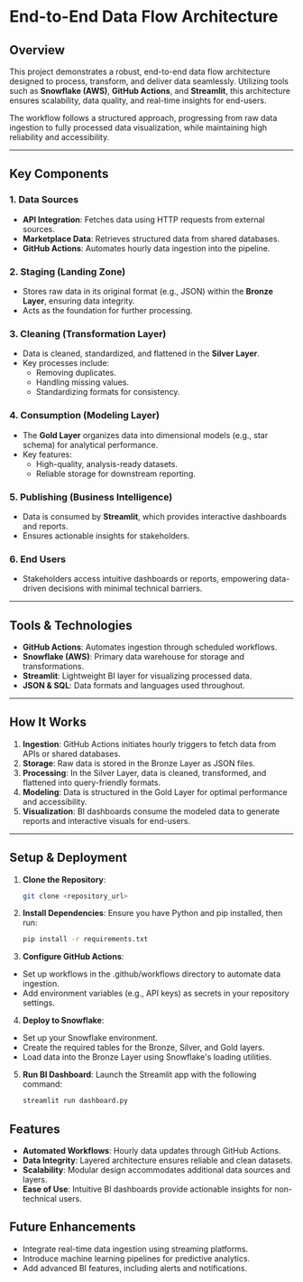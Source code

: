 # **End-to-End Data Flow Architecture**

## **Overview**
This project demonstrates a robust, end-to-end data flow architecture designed to process, transform, and deliver data seamlessly. Utilizing tools such as **Snowflake (AWS)**, **GitHub Actions**, and **Streamlit**, this architecture ensures scalability, data quality, and real-time insights for end-users.

The workflow follows a structured approach, progressing from raw data ingestion to fully processed data visualization, while maintaining high reliability and accessibility.

---

## **Key Components**

### 1. **Data Sources**
- **API Integration**: Fetches data using HTTP requests from external sources.
- **Marketplace Data**: Retrieves structured data from shared databases.
- **GitHub Actions**: Automates hourly data ingestion into the pipeline.

### 2. **Staging (Landing Zone)**
- Stores raw data in its original format (e.g., JSON) within the **Bronze Layer**, ensuring data integrity.
- Acts as the foundation for further processing.

### 3. **Cleaning (Transformation Layer)**
- Data is cleaned, standardized, and flattened in the **Silver Layer**.
- Key processes include:
  - Removing duplicates.
  - Handling missing values.
  - Standardizing formats for consistency.

### 4. **Consumption (Modeling Layer)**
- The **Gold Layer** organizes data into dimensional models (e.g., star schema) for analytical performance.
- Key features:
  - High-quality, analysis-ready datasets.
  - Reliable storage for downstream reporting.

### 5. **Publishing (Business Intelligence)**
- Data is consumed by **Streamlit**, which provides interactive dashboards and reports.
- Ensures actionable insights for stakeholders.

### 6. **End Users**
- Stakeholders access intuitive dashboards or reports, empowering data-driven decisions with minimal technical barriers.

---

## **Tools & Technologies**
- **GitHub Actions**: Automates ingestion through scheduled workflows.
- **Snowflake (AWS)**: Primary data warehouse for storage and transformations.
- **Streamlit**: Lightweight BI layer for visualizing processed data.
- **JSON & SQL**: Data formats and languages used throughout.

---

## **How It Works**
1. **Ingestion**: GitHub Actions initiates hourly triggers to fetch data from APIs or shared databases.
2. **Storage**: Raw data is stored in the Bronze Layer as JSON files.
3. **Processing**: In the Silver Layer, data is cleaned, transformed, and flattened into query-friendly formats.
4. **Modeling**: Data is structured in the Gold Layer for optimal performance and accessibility.
5. **Visualization**: BI dashboards consume the modeled data to generate reports and interactive visuals for end-users.

---

## **Setup & Deployment**
1. **Clone the Repository**:  
   ```bash
   git clone <repository_url>

2. **Install Dependencies**:
Ensure you have Python and pip installed, then run:
   ```bash
   pip install -r requirements.txt
   ```
3. **Configure GitHub Actions**:
- Set up workflows in the .github/workflows directory to automate data ingestion.
- Add environment variables (e.g., API keys) as secrets in your repository settings.

4. **Deploy to Snowflake**:
- Set up your Snowflake environment.
- Create the required tables for the Bronze, Silver, and Gold layers.
- Load data into the Bronze Layer using Snowflake's loading utilities.

5. **Run BI Dashboard**:
Launch the Streamlit app with the following command:
   ```bash
   streamlit run dashboard.py
   ```

## **Features**
- **Automated Workflows**: Hourly data updates through GitHub Actions.
- **Data Integrity**: Layered architecture ensures reliable and clean datasets.
- **Scalability**: Modular design accommodates additional data sources and layers.
- **Ease of Use**: Intuitive BI dashboards provide actionable insights for non-technical users.

## **Future Enhancements**
- Integrate real-time data ingestion using streaming platforms.
- Introduce machine learning pipelines for predictive analytics.
- Add advanced BI features, including alerts and notifications.
